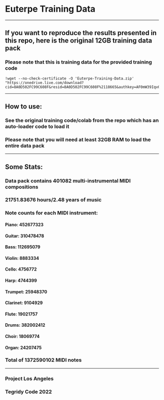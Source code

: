 # Euterpe Training Data

***

## If you want to reproduce the results presented in this repo, here is the original 12GB training data pack
### Please note that this is training data for the provided training code

```
!wget --no-check-certificate -O 'Euterpe-Training-Data.zip' "https://onedrive.live.com/download?cid=8A0D502FC99C608F&resid=8A0D502FC99C608F%2118665&authkey=AF0mW39Iqv0gR5o"
```

***

## How to use:

### See the original training code/colab from the repo which has an auto-loader code to load it
### Please note that you will need at least 32GB RAM to load the entire data pack

***

## Some Stats:

### Data pack contains 401082 multi-instrumental MIDI compositions
### 21751.83676 hours/2.48 years of music

### Note counts for each MIDI instrument:

#### Piano: 452677323
#### Guitar: 310478478
#### Bass: 112695079
#### Violin: 8883334
#### Cello: 4756772
#### Harp: 4744399
#### Trumpet: 25948370
#### Clarinet: 9104929
#### Flute: 19021757
#### Drums: 382002412
#### Choir: 18069774
#### Organ: 24207475

### Total of 1372590102 MIDI notes

***

### Project Los Angeles
### Tegridy Code 2022
